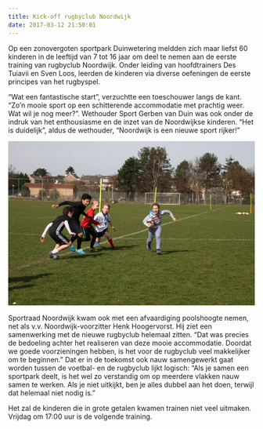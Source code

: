```yaml
---
title: Kick-off rugbyclub Noordwijk
date: 2017-03-12 21:50:01
---
```



Op een zonovergoten sportpark Duinwetering meldden zich maar liefst 60 kinderen in de leeftijd van 7 tot 16 jaar om deel te nemen aan de eerste training van rugbyclub Noordwijk. Onder leiding van hoofdtrainers Des Tuiavii en Sven Loos, leerden de kinderen via diverse oefeningen de eerste principes van het rugbyspel.

“Wat een fantastische start”, verzuchtte een toeschouwer langs de kant. “Zo’n mooie sport op een schitterende accommodatie met prachtig weer. Wat wil je nog meer?”. 
Wethouder Sport Gerben van Duin was ook onder de indruk van het enthousiasme en de inzet van de Noordwijkse kinderen. “Het is duidelijk”, aldus de wethouder, “Noordwijk is een nieuwe sport rijker!” 

<img src="/assets/images/training1/IMG_8195_small.jpg">

Sportraad Noordwijk kwam ook met een afvaardiging poolshoogte nemen, net als v.v. Noordwijk-voorzitter Henk Hoogervorst. Hij ziet een samenwerking met de nieuwe rugbyclub helemaal zitten. “Dat was precies de bedoeling achter het realiseren van deze mooie accommodatie. Doordat we goede voorzieningen hebben, is het voor de rugbyclub veel makkelijker om te beginnen.” Dat er in de toekomst ook nauw samengewerkt gaat worden tussen de voetbal- en de rugbyclub lijkt logisch: “Als je samen een sportpark deelt, is het wel zo verstandig om op meerdere vlakken nauw samen te werken. Als je niet uitkijkt, ben je alles dubbel aan het doen, terwijl dat helemaal niet nodig is.”

Het zal de kinderen die in grote getalen kwamen trainen niet veel uitmaken. Vrijdag om 17:00 uur is de volgende training. 

